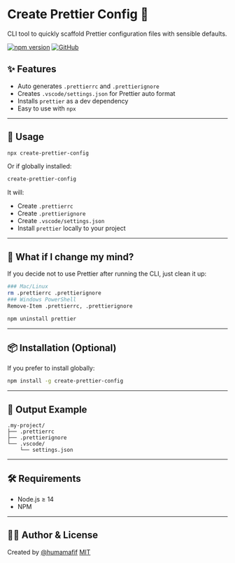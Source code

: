 # Create Prettier Config 🧼
CLI tool to quickly scaffold Prettier configuration files with sensible defaults.

[![npm version](https://img.shields.io/npm/v/create-prettier-config)](https://www.npmjs.com/package/create-prettier-config)
[![GitHub](https://img.shields.io/github/stars/humamafif/create-prettier-config?style=social)](https://github.com/humamafif/create-prettier-config)

## ✨ Features

- Auto generates `.prettierrc` and `.prettierignore`
- Creates `.vscode/settings.json` for Prettier auto format
- Installs `prettier` as a dev dependency
- Easy to use with `npx`

---

## 🚀 Usage

```bash
npx create-prettier-config
```

Or if globally installed:

```bash
create-prettier-config
```

It will:

- Create `.prettierrc`
- Create `.prettierignore`
- Create `.vscode/settings.json`
- Install `prettier` locally to your project


---

## 🧼 What if I change my mind?

If you decide not to use Prettier after running the CLI, just clean it up:

```bash
### Mac/Linux
rm .prettierrc .prettierignore
### Windows PowerShell
Remove-Item .prettierrc, .prettierignore

npm uninstall prettier
```

---
## 📦 Installation (Optional)

If you prefer to install globally:

```bash
npm install -g create-prettier-config
```

---

## 📁 Output Example

```
.my-project/
├── .prettierrc
├── .prettierignore
└── .vscode/
    └── settings.json
```

---

## 🛠 Requirements

- Node.js ≥ 14
- NPM

---

## 👨‍💻 Author & License
Created by [@humamafif](https://github.com/humamafif)
[MIT](./LICENSE)